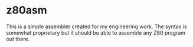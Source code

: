 # z80asm
This is a simple assembler created for my engineering work.
The syntax is somewhat proprietary but it should be able to assemble any Z80 program out there.
